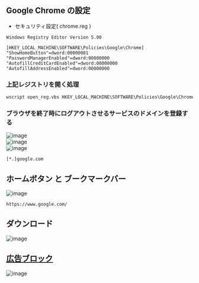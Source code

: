 ## Google Chrome の設定
  - セキュリティ設定( chrome.reg )
```reg
Windows Registry Editor Version 5.00

[HKEY_LOCAL_MACHINE\SOFTWARE\Policies\Google\Chrome]
"ShowHomeButton"=dword:00000001
"PasswordManagerEnabled"=dword:00000000
"AutofillCreditCardEnabled"=dword:00000000
"AutofillAddressEnabled"=dword:00000000
```

### 上記レジストリを開く処理
```bat
wscript open_reg.vbs HKEY_LOCAL_MACHINE\SOFTWARE\Policies\Google\Chrome
```

### ブラウザを終了時にログアウトさせるサービスのドメインを登録する
![image](https://user-images.githubusercontent.com/1501327/163702374-adf4fe74-61cf-433d-a8d1-31952dcf8e8b.png)\
![image](https://user-images.githubusercontent.com/1501327/162353063-283c81b3-20f0-4d91-900d-e88d0ae6a9d9.png)\
![image](https://user-images.githubusercontent.com/1501327/163702402-3183dc3c-9439-49db-81d3-e1fc73d201fd.png)
```
[*.]google.com
```

## ホームボタン と ブークマークバー

![image](https://user-images.githubusercontent.com/1501327/159197162-9a8f82df-188f-4172-a6c2-34a3f284bb98.png)
```
https://www.google.com/
```

## ダウンロード

![image](https://user-images.githubusercontent.com/1501327/159197247-af8c67b5-bafc-43cd-a7b0-3235940a7862.png)


## [広告ブロック](https://chrome.google.com/webstore/detail/adblock-%E2%80%94-best-ad-blocker/gighmmpiobklfepjocnamgkkbiglidom)

![image](https://user-images.githubusercontent.com/1501327/162353261-aa5d7984-d7da-493d-838a-f752665c40bf.png)
